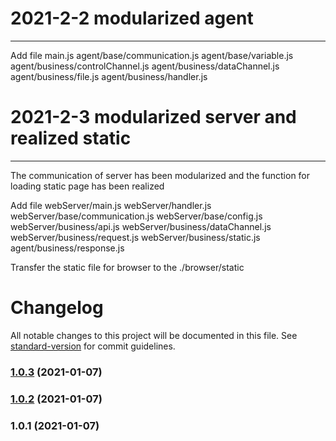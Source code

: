 
# 2021-2-2   modularized agent
---

Add file
  main.js
  agent/base/communication.js 
  agent/base/variable.js
  agent/business/controlChannel.js
  agent/business/dataChannel.js
  agent/business/file.js
  agent/business/handler.js


# 2021-2-3   modularized server and realized static
---
The communication of server has been modularized and the function for loading static page has been realized

Add file
  webServer/main.js
  webServer/handler.js
  webServer/base/communication.js 
  webServer/base/config.js
  webServer/business/api.js
  webServer/business/dataChannel.js
  webServer/business/request.js
  webServer/business/static.js
  agent/business/response.js

Transfer the static file for browser to the ./browser/static


# Changelog

All notable changes to this project will be documented in this file. See [standard-version](https://github.com/conventional-changelog/standard-version) for commit guidelines.

### [1.0.3](https://github.com/soupor/socket/compare/v1.0.2...v1.0.3) (2021-01-07)

### [1.0.2](https://github.com/soupor/socket/compare/v1.0.1...v1.0.2) (2021-01-07)

### 1.0.1 (2021-01-07)
